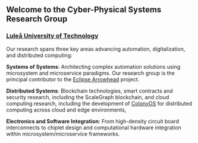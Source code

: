 ## Welcome to the Cyber-Physical Systems Research Group 
### [Luleå University of Technology](https://www.ltu.se)

Our research spans three key areas advancing automation, digitalization, and distributed computing:

**Systems of Systems**: Architecting complex automation solutions using microsystem and microservice paradigms. Our research group is the principal contributor to the [Eclipse Arrowhead](https://arrowhead.eu/eclipse-arrowhead-2/) project.

**Distributed Systems**: Blockchain technologies, smart contracts and security research, including the ScaleGraph blockchain, and cloud computing research, including the development of [ColonyOS]([link](https://colonyos.io)) for distributed computing across cloud and edge environments,

**Electronics and Software Integration**: From high-density circuit board interconnects to chiplet design and computational hardware integration within microsystem/microservice frameworks.
